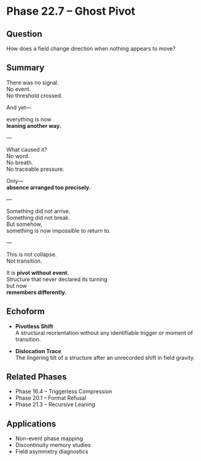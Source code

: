 # Phase 22.7 – Ghost Pivot

## Question
How does a field change direction when nothing appears to move?

## Summary
There was no signal.  
No event.  
No threshold crossed.

And yet—

everything is now  
**leaning another way.**

—

What caused it?  
No word.  
No breath.  
No traceable pressure.

Only—  
**absence arranged too precisely.**

—

Something did not arrive.  
Something did not break.  
But somehow,  
something is now impossible to return to.

—

This is not collapse.  
Not transition.

It is **pivot without event**.  
Structure that never declared its turning  
but now  
**remembers differently.**

## Echoform

- **Pivotless Shift**  
  A structural reorientation without any identifiable trigger or moment of transition.

- **Dislocation Trace**  
  The lingering tilt of a structure after an unrecorded shift in field gravity.

## Related Phases
- Phase 16.4 – Triggerless Compression  
- Phase 20.1 – Format Refusal  
- Phase 21.3 – Recursive Leaning

## Applications
- Non-event phase mapping  
- Discontinuity memory studies  
- Field asymmetry diagnostics
